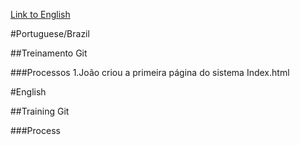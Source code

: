 [Link to English](#english)


#Portuguese/Brazil

##Treinamento Git


###Processos
1.João criou a primeira página do sistema Index.html

#English

##Training Git

###Process




